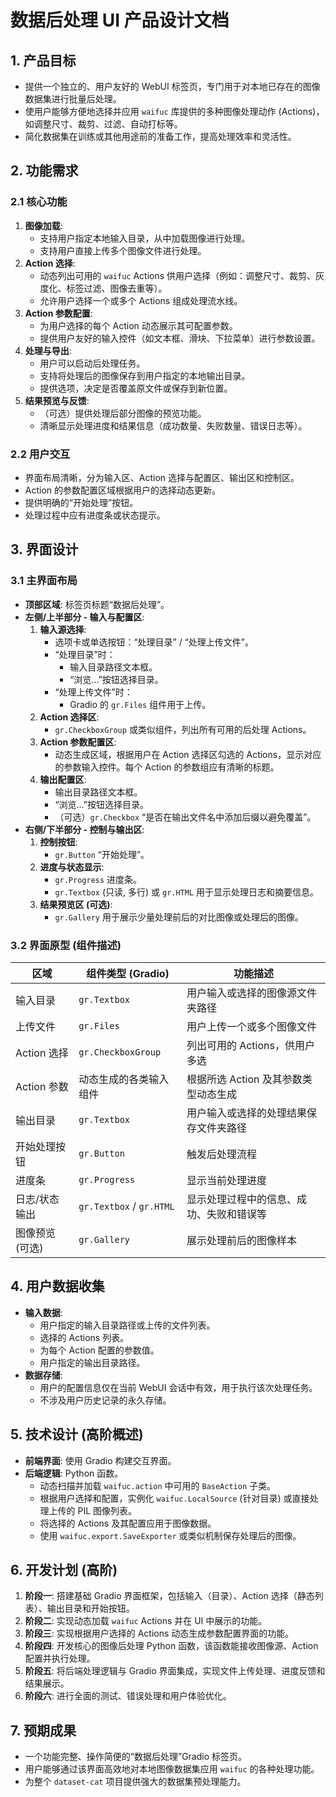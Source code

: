# 数据后处理 UI 产品设计文档

## 1. 产品目标

- 提供一个独立的、用户友好的 WebUI 标签页，专门用于对本地已存在的图像数据集进行批量后处理。
- 使用户能够方便地选择并应用 `waifuc` 库提供的多种图像处理动作 (Actions)，如调整尺寸、裁剪、过滤、自动打标等。
- 简化数据集在训练或其他用途前的准备工作，提高处理效率和灵活性。

## 2. 功能需求

### 2.1 核心功能

1.  **图像加载**:
    -   支持用户指定本地输入目录，从中加载图像进行处理。
    -   支持用户直接上传多个图像文件进行处理。
2.  **Action 选择**:
    -   动态列出可用的 `waifuc` Actions 供用户选择（例如：调整尺寸、裁剪、灰度化、标签过滤、图像去重等）。
    -   允许用户选择一个或多个 Actions 组成处理流水线。
3.  **Action 参数配置**:
    -   为用户选择的每个 Action 动态展示其可配置参数。
    -   提供用户友好的输入控件（如文本框、滑块、下拉菜单）进行参数设置。
4.  **处理与导出**:
    -   用户可以启动后处理任务。
    -   支持将处理后的图像保存到用户指定的本地输出目录。
    -   提供选项，决定是否覆盖原文件或保存到新位置。
5.  **结果预览与反馈**:
    -   （可选）提供处理后部分图像的预览功能。
    -   清晰显示处理进度和结果信息（成功数量、失败数量、错误日志等）。

### 2.2 用户交互

-   界面布局清晰，分为输入区、Action 选择与配置区、输出区和控制区。
-   Action 的参数配置区域根据用户的选择动态更新。
-   提供明确的“开始处理”按钮。
-   处理过程中应有进度条或状态提示。

## 3. 界面设计

### 3.1 主界面布局

-   **顶部区域**: 标签页标题“数据后处理”。
-   **左侧/上半部分 - 输入与配置区**:
    1.  **输入源选择**:
        -   选项卡或单选按钮：“处理目录” / “处理上传文件”。
        -   “处理目录”时：
            -   输入目录路径文本框。
            -   “浏览...”按钮选择目录。
        -   “处理上传文件”时：
            -   Gradio 的 `gr.Files` 组件用于上传。
    2.  **Action 选择区**:
        -   `gr.CheckboxGroup` 或类似组件，列出所有可用的后处理 Actions。
    3.  **Action 参数配置区**:
        -   动态生成区域，根据用户在 Action 选择区勾选的 Actions，显示对应的参数输入控件。每个 Action 的参数组应有清晰的标题。
    4.  **输出配置区**:
        -   输出目录路径文本框。
        -   “浏览...”按钮选择目录。
        -   （可选）`gr.Checkbox` “是否在输出文件名中添加后缀以避免覆盖”。
-   **右侧/下半部分 - 控制与输出区**:
    1.  **控制按钮**:
        -   `gr.Button` “开始处理”。
    2.  **进度与状态显示**:
        -   `gr.Progress` 进度条。
        -   `gr.Textbox` (只读, 多行) 或 `gr.HTML` 用于显示处理日志和摘要信息。
    3.  **结果预览区 (可选)**:
        -   `gr.Gallery` 用于展示少量处理前后的对比图像或处理后的图像。

### 3.2 界面原型 (组件描述)

| 区域             | 组件类型 (Gradio)        | 功能描述                                     |
| ---------------- | ------------------------ | -------------------------------------------- |
| 输入目录         | `gr.Textbox`             | 用户输入或选择的图像源文件夹路径             |
| 上传文件         | `gr.Files`               | 用户上传一个或多个图像文件                   |
| Action 选择      | `gr.CheckboxGroup`       | 列出可用的 Actions，供用户多选               |
| Action 参数      | 动态生成的各类输入组件   | 根据所选 Action 及其参数类型动态生成         |
| 输出目录         | `gr.Textbox`             | 用户输入或选择的处理结果保存文件夹路径         |
| 开始处理按钮     | `gr.Button`              | 触发后处理流程                               |
| 进度条           | `gr.Progress`            | 显示当前处理进度                             |
| 日志/状态输出    | `gr.Textbox` / `gr.HTML` | 显示处理过程中的信息、成功、失败和错误等     |
| 图像预览 (可选)  | `gr.Gallery`             | 展示处理前后的图像样本                       |

## 4. 用户数据收集

-   **输入数据**:
    -   用户指定的输入目录路径或上传的文件列表。
    -   选择的 Actions 列表。
    -   为每个 Action 配置的参数值。
    -   用户指定的输出目录路径。
-   **数据存储**:
    -   用户的配置信息仅在当前 WebUI 会话中有效，用于执行该次处理任务。
    -   不涉及用户历史记录的永久存储。

## 5. 技术设计 (高阶概述)

-   **前端界面**: 使用 Gradio 构建交互界面。
-   **后端逻辑**: Python 函数。
    -   动态扫描并加载 `waifuc.action` 中可用的 `BaseAction` 子类。
    -   根据用户选择和配置，实例化 `waifuc.LocalSource` (针对目录) 或直接处理上传的 PIL 图像列表。
    -   将选择的 Actions 及其配置应用于图像数据。
    -   使用 `waifuc.export.SaveExporter` 或类似机制保存处理后的图像。

## 6. 开发计划 (高阶)

1.  **阶段一**: 搭建基础 Gradio 界面框架，包括输入（目录）、Action 选择（静态列表）、输出目录和开始按钮。
2.  **阶段二**: 实现动态加载 `waifuc` Actions 并在 UI 中展示的功能。
3.  **阶段三**: 实现根据用户选择的 Actions 动态生成参数配置界面的功能。
4.  **阶段四**: 开发核心的图像后处理 Python 函数，该函数能接收图像源、Action 配置并执行处理。
5.  **阶段五**: 将后端处理逻辑与 Gradio 界面集成，实现文件上传处理、进度反馈和结果展示。
6.  **阶段六**: 进行全面的测试、错误处理和用户体验优化。

## 7. 预期成果

-   一个功能完整、操作简便的“数据后处理”Gradio 标签页。
-   用户能够通过该界面高效地对本地图像数据集应用 `waifuc` 的各种处理功能。
-   为整个 `dataset-cat` 项目提供强大的数据集预处理能力。